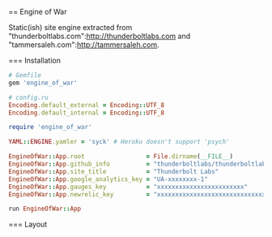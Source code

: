 == Engine of War

Static(ish) site engine extracted from "thunderboltlabs.com":http://thunderboltlabs.com and "tammersaleh.com":http://tammersaleh.com.

=== Installation

``` ruby
# Gemfile
gem 'engine_of_war'
```

``` ruby
# config.ru 
Encoding.default_external = Encoding::UTF_8
Encoding.default_internal = Encoding::UTF_8

require 'engine_of_war'

YAML::ENGINE.yamler = 'syck' # Heroku doesn't support 'psych'

EngineOfWar::App.root                 = File.dirname(__FILE__)
EngineOfWar::App.github_info          = "thunderboltlabs/thunderboltlabs"
EngineOfWar::App.site_title           = "Thunderbolt Labs"
EngineOfWar::App.google_analytics_key = "UA-xxxxxxxx-1"
EngineOfWar::App.gauges_key           = "xxxxxxxxxxxxxxxxxxxxxxxx"
EngineOfWar::App.newrelic_key         = "xxxxxxxxxxxxxxxxxxxxxxxxxxxxxxxxxxxxxxxx"

run EngineOfWar::App
```

=== Layout

